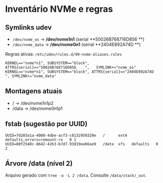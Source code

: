 # Inventário NVMe e regras

## Symlinks udev
- `/dev/nvme_os` → **/dev/nvme1n1**  (serial **50026B768716D856    **)
- `/dev/nvme_data` → **/dev/nvme0n1** (serial **2404E892A74D        **)

Regras ativas: `/etc/udev/rules.d/99-nvme-aliases.rules`
```
KERNEL=="nvme*n1", SUBSYSTEM=="block", ATTRS{serial}=="50026B768716D856    ",   SYMLINK+="nvme_os"
KERNEL=="nvme*n1", SUBSYSTEM=="block", ATTRS{serial}=="2404E892A74D        ", SYMLINK+="nvme_data"
```

## Montagens atuais
- / → /dev/nvme1n1p2
- /data → /dev/nvme0n1p1

## fstab (sugestão por UUID)
```fstab
UUID=7d203a1a-4008-4dbe-acf3-c8132950320e   /      ext4   defaults,errors=remount-ro   0 1
UUID=80f2540c-8642-4263-b7d7-93d19ea66ae9   /data  xfs   defaults   0 2
```

## Árvore /data (nível 2)
Arquivo gerado com `tree -a -L 2 /data`. Consulte `/data/stack/_out`.

